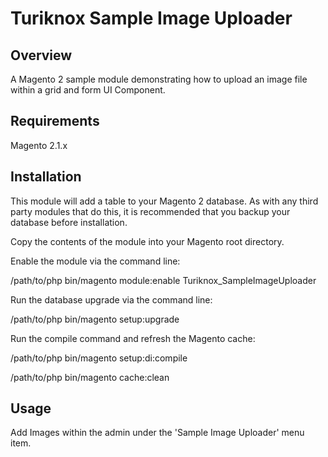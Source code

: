 # Turiknox Sample Image Uploader

## Overview

A Magento 2 sample module demonstrating how to upload an image file within a grid and form UI Component.

## Requirements

Magento 2.1.x

## Installation

This module will add a table to your Magento 2 database. As with any third party modules that do this, it is recommended that you backup your database before installation.

Copy the contents of the module into your Magento root directory.

Enable the module via the command line:

/path/to/php bin/magento module:enable Turiknox_SampleImageUploader

Run the database upgrade via the command line:

/path/to/php bin/magento setup:upgrade

Run the compile command and refresh the Magento cache:

/path/to/php bin/magento setup:di:compile 

/path/to/php bin/magento cache:clean


## Usage

Add Images within the admin under the 'Sample Image Uploader' menu item.
